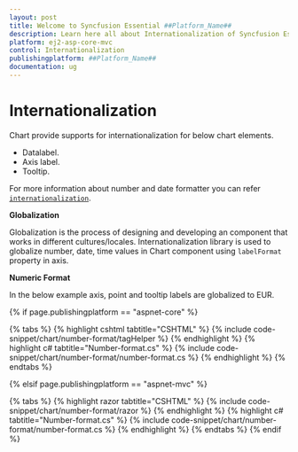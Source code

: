 ```yaml
---
layout: post
title: Welcome to Syncfusion Essential ##Platform_Name##
description: Learn here all about Internationalization of Syncfusion Essential ##Platform_Name## widgets based on HTML5 and jQuery.
platform: ej2-asp-core-mvc
control: Internationalization
publishingplatform: ##Platform_Name##
documentation: ug
---
```



# Internationalization

Chart provide supports for internationalization for below chart elements.

* Datalabel.
* Axis label.
* Tooltip.

For more information about number and date formatter you can refer
[`internationalization`](http://ej2.syncfusion.com/documentation/base/intl.html).

<!-- markdownlint-disable MD036 -->
**Globalization**

Globalization is the process of designing and developing an component that works in different
cultures/locales.  Internationalization  library is used to globalize number, date, time values in
Chart component using  `labelFormat` property in axis.

**Numeric Format**

In the below example axis, point  and tooltip labels are globalized to EUR.

{% if page.publishingplatform == "aspnet-core" %}

{% tabs %}
{% highlight cshtml tabtitle="CSHTML" %}
{% include code-snippet/chart/number-format/tagHelper %}
{% endhighlight %}
{% highlight c# tabtitle="Number-format.cs" %}
{% include code-snippet/chart/number-format/number-format.cs %}
{% endhighlight %}
{% endtabs %}

{% elsif page.publishingplatform == "aspnet-mvc" %}

{% tabs %}
{% highlight razor tabtitle="CSHTML" %}
{% include code-snippet/chart/number-format/razor %}
{% endhighlight %}
{% highlight c# tabtitle="Number-format.cs" %}
{% include code-snippet/chart/number-format/number-format.cs %}
{% endhighlight %}
{% endtabs %}
{% endif %}

